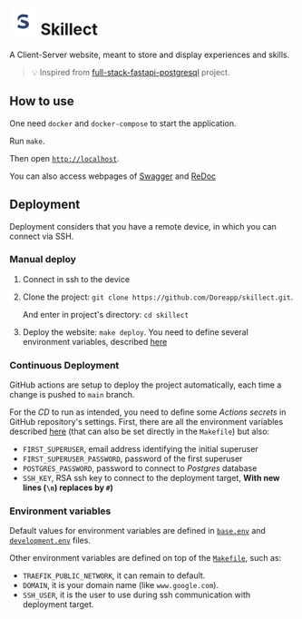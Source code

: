 # <img src="frontend/public/logo512.png" alt="logo" width="48"/> Skillect

A Client-Server website, meant to store and display experiences and skills.

> 💡 Inspired from [full-stack-fastapi-postgresql](https://github.com/tiangolo/full-stack-fastapi-postgresql) project.

## How to use

One need `docker` and `docker-compose` to start the application.

Run `make`.

Then open [`http://localhost`](http://localhost).

You can also access webpages of [Swagger](http://localhost/docs) and [ReDoc](http://localhost/redoc)

## Deployment

Deployment considers that you have a remote device, in which you can connect via SSH.

### Manual deploy

1. Connect in ssh to the device
2. Clone the project: `git clone https://github.com/Doreapp/skillect.git`.

    And enter in project's directory: `cd skillect`
3. Deploy the website: `make deploy`. You need to define several environment variables, described [here](#environment-variables)

### Continuous Deployment

GitHub actions are setup to deploy the project automatically, each time a change is pushed to `main` branch.

For the *CD* to run as intended, you need to define some *Actions secrets* in GitHub repository's settings. First, there are all the environment variables described [here](#environment-variables) (that can also be set directly in the `Makefile`) but also:
- `FIRST_SUPERUSER`, email address identifying the initial superuser
- `FIRST_SUPERUSER_PASSWORD`, password of the first superuser
- `POSTGRES_PASSWORD`, password to connect to *Postgres* database
- `SSH_KEY`, RSA ssh key to connect to the deployment target, **With new lines (`\n`) replaces by `#`)**

### Environment variables

Default values for environment variables are defined in [`base.env`](env/base.env) and [`development.env`](env/development.env) files.

Other environment variables are defined on top of the [`Makefile`](Makefile), such as:
- `TRAEFIK_PUBLIC_NETWORK`, it can remain to default.
- `DOMAIN`, it is your domain name (like `www.google.com`).
- `SSH_USER`, it is the user to use during ssh communication with deployment target.
